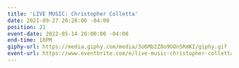 ```yaml
---
title: 'LIVE MUSIC: Christopher Colletta'
date: 2021-09-27 20:28:00 -04:00
position: 21
event-date: 2022-05-14 20:00:00 -04:00
end-time: 10PM
giphy-url: https://media.giphy.com/media/3o6Mb2Z0o9GOnSRmKI/giphy.gif
event-url: https://www.eventbrite.com/e/live-music-christopher-colletta-tickets-311891845907
---
```


